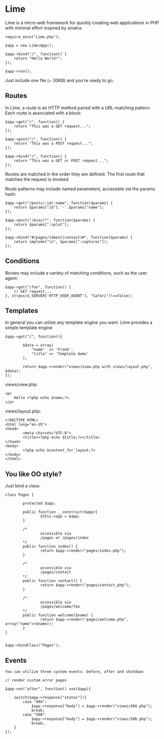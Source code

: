 Lime
====

Lime is a micro web framework for quickly creating web applications in PHP with minimal effort inspired by sinatra.
    
    require_once("Lime.php");

    $app = new Lime\App();

    $app->bind("/", function() {
        return "Hello World!";
    });

    $app->run();

Just include one file (~ 30KB) and you're ready to go.


## Routes

In Lime, a route is an HTTP method paired with a URL-matching pattern. Each route is associated with a block:


    $app->get("/", function() {
        return "This was a GET request...";
    });

    $app->post("/", function() {
        return "This was a POST request...";
    });

    $app->bind("/", function() {
        return "This was a GET or POST request...";
    });
     

Routes are matched in the order they are defined. The first route that matches the request is invoked.

Route patterns may include named parameters, accessible via the params hash:


    $app->get("/posts/:id/:name", function($params) {
        return $params["id"].'-'.$params["name"];
    });

    $app->post("/misc/*", function($params) {
        return $params[":splat"];
    });

    $app->bind("#/pages/(about|contact)#", function($params) {
        return implode("\n", $params[":captures"]);
    });


## Conditions

Routes may include a variety of matching conditions, such as the user agent:

    $app->get("/foo", function() {
        // GET request...
    }, strpos($_SERVER['HTTP_USER_AGENT'], "Safari")!==false);


## Templates

In general you can utilize any template engine you want. Lime provides a simple template engine:

    $app->get("/", function(){
     
            $data = array(
                "name"  => 'Frank', 
                "title" => 'Template demo'
            );
     
            return $app->render("views/view.php with views/layout.php", $data);
    });

views/view.php:

    <p>
        Hello <?php echo $name;?>.
    </p>

views/layout.php:

    <!DOCTYPE HTML>
    <html lang="en-US">
    <head>
            <meta charset="UTF-8">
            <title><?php echo $title;?></title>
    </head>
    <body>
            <?php echo $content_for_layout;?>
    </body>
    </html>


## You like OO style?

Just bind a class:

    class Pages {
            
            protected $app;

            public function __construct($app){
                    $this->app = $app;
            }

            /* 
                    accessible via 
                    /pages or /pages/index
            */
            public function index() {
                    return $app->render("pages/index.php");
            }

            /* 
                    accessible via 
                    /pages/contact
            */
            public function contact() {
                    return $app->render("pages/contact.php");
            }

            /* 
                    accessible via 
                    /pages/welcome/foo
            */
            public function welcome($name) {
                    return $app->render("pages/welcome.php", array("name"=>$name));
            }
    }


    $app->bindClass("Pages");


## Events

    You can utilize three system events: before, after and shutdown

    // render custom error pages

    $app->on("after", function() use($app){
        
        switch($app->response["status"]){
            case "404":
                $app->response["body"] = $app->render("views/404.php");
                break;
            case "500":
                $app->response["body"] = $app->render("views/500.php");
                break;
        }
    });
 